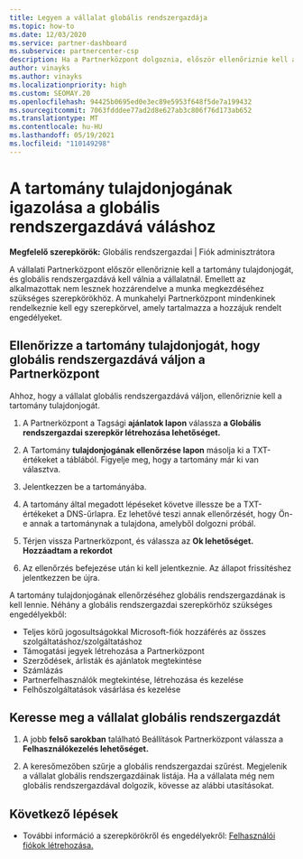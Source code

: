 ```yaml
---
title: Legyen a vállalat globális rendszergazdája
ms.topic: how-to
ms.date: 12/03/2020
ms.service: partner-dashboard
ms.subservice: partnercenter-csp
description: Ha a Partnerközpont dolgoznia, először ellenőriznie kell a tartomány tulajdonjogát. Megtudhatja, hogyan tegye ezt meg, és hogyan válhat globális rendszergazdává, aki felhasználókat adhat hozzá.
author: vinayks
ms.author: vinayks
ms.localizationpriority: high
ms.custom: SEOMAY.20
ms.openlocfilehash: 94425b0695ed0e3ec89e5953f648f5de7a199432
ms.sourcegitcommit: 7063fdddee77ad2d8e627ab3c806f76d173ab652
ms.translationtype: MT
ms.contentlocale: hu-HU
ms.lasthandoff: 05/19/2021
ms.locfileid: "110149298"
---
```

# <a name="verify-your-domain-ownership-to-become-global-admin"></a>A tartomány tulajdonjogának igazolása a globális rendszergazdává váláshoz 


**Megfelelő szerepkörök:** Globális rendszergazdai | Fiók adminisztrátora

A vállalati Partnerközpont először ellenőriznie kell a tartomány tulajdonjogát, és globális rendszergazdává kell válnia a vállalatnál. Emellett az alkalmazottak nem lesznek hozzárendelve a munka megkezdéséhez szükséges szerepkörökhöz.  A munkahelyi Partnerközpont mindenkinek rendelkeznie kell egy szerepkörvel, amely tartalmazza a hozzájuk rendelt engedélyeket.  

## <a name="verify-your-domain-ownership-to-become-a-global-admin-in-partner-center"></a>Ellenőrizze a tartomány tulajdonjogát, hogy globális rendszergazdává váljon a Partnerközpont

Ahhoz, hogy a vállalat globális rendszergazdává váljon, ellenőriznie kell a tartomány tulajdonjogát.

1. A Partnerközpont a Tagsági **ajánlatok lapon** válassza **a Globális rendszergazdai szerepkör létrehozása lehetőséget.** 

2. A Tartomány **tulajdonjogának ellenőrzése lapon** másolja ki a TXT-értékeket a táblából. Figyelje meg, hogy a tartomány már ki van választva.

3. Jelentkezzen be a tartományába. 

4. A tartomány által megadott lépéseket követve illessze be a TXT-értékeket a DNS-űrlapra.  Ez lehetővé teszi annak ellenőrzését, hogy Ön-e annak a tartománynak a tulajdona, amelyből dolgozni próbál.

5. Térjen vissza Partnerközpont, és válassza az **Ok lehetőséget. Hozzáadtam a rekordot**

6. Az ellenőrzés befejezése után ki kell jelentkeznie. Az állapot frissítéshez jelentkezzen be újra. 

A tartomány tulajdonjogának ellenőrzéséhez globális rendszergazdának is kell lennie. Néhány a globális rendszergazdai szerepkörhöz szükséges engedélyekből:

- Teljes körű jogosultságokkal Microsoft-fiók hozzáférés az összes szolgáltatáshoz/szolgáltatáshoz 
- Támogatási jegyek létrehozása a Partnerközpont
- Szerződések, árlisták és ajánlatok megtekintése
- Számlázás
- Partnerfelhasználók megtekintése, létrehozása és kezelése
- Felhőszolgáltatások vásárlása és kezelése

## <a name="find-the-companys-global-admin"></a>Keresse meg a vállalat globális rendszergazdát

1. A jobb **felső sarokban** található Beállítások Partnerközpont válassza a **Felhasználókezelés lehetőséget.**

1. A keresőmezőben szűrje a globális rendszergazdai szűrést. Megjelenik a vállalat globális rendszergazdáinak listája. Ha a vállalata még nem globális rendszergazdával dolgozik, kövesse az alábbi utasításokat.

## <a name="next-steps"></a>Következő lépések

- További információ a szerepkörökről és engedélyekről: [Felhasználói fiókok létrehozása.](create-user-accounts-and-set-permissions.md) 
